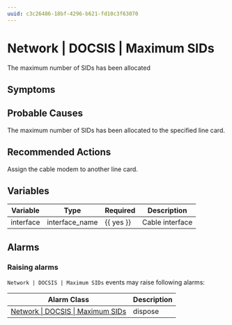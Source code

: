 ```yaml
---
uuid: c3c26486-18bf-4296-b621-fd10c3f63070
---
```

# Network | DOCSIS | Maximum SIDs

The maximum number of SIDs has been allocated

## Symptoms

## Probable Causes

The maximum number of SIDs has been allocated to the specified line card.

## Recommended Actions

Assign the cable modem to another line card.

## Variables

Variable | Type | Required | Description
--- | --- | --- | ---
interface | interface_name | {{ yes }} | Cable interface

## Alarms

### Raising alarms

`Network | DOCSIS | Maximum SIDs` events may raise following alarms:

Alarm Class | Description
--- | ---
[Network \| DOCSIS \| Maximum SIDs](../../../alarm-classes/network/docsis/maximum-sids.md) | dispose
